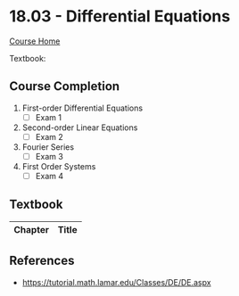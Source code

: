 # 18.03 - Differential Equations

[Course Home](https://ocw.mit.edu/courses/mathematics/18-03-differential-equations-spring-2010/index.htm)

Textbook: 


## Course Completion
1. First-order Differential Equations
   - [ ] Exam 1
2. Second-order Linear Equations
   - [ ] Exam 2
3. Fourier Series
   - [ ] Exam 3
4. First Order Systems
   - [ ] Exam 4

## Textbook
| Chapter | Title                                      |
| ------- | ------------------------------------------ | 


## References
- https://tutorial.math.lamar.edu/Classes/DE/DE.aspx